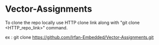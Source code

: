 # Vector-Assignments

To clone the repo locally use HTTP clone link along with "git clone <HTTP_repo_link>" command.

ex : git clone https://github.com/Irfan-Embedded/Vector-Assignments.git
